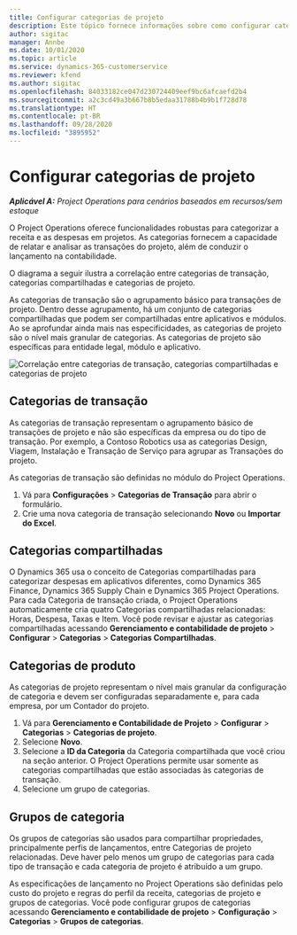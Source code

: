 ```yaml
---
title: Configurar categorias de projeto
description: Este tópico fornece informações sobre como configurar categorias de projeto.
author: sigitac
manager: Annbe
ms.date: 10/01/2020
ms.topic: article
ms.service: dynamics-365-customerservice
ms.reviewer: kfend
ms.author: sigitac
ms.openlocfilehash: 84033182ce047d230724409eef9bc6afcaefd2b4
ms.sourcegitcommit: a2c3cd49a3b667b8b5edaa31788b4b9b1f728d78
ms.translationtype: HT
ms.contentlocale: pt-BR
ms.lasthandoff: 09/28/2020
ms.locfileid: "3895952"
---
```

# <a name="configure-project-categories"></a>Configurar categorias de projeto

_**Aplicável A:** Project Operations para cenários baseados em recursos/sem estoque_

O Project Operations oferece funcionalidades robustas para categorizar a receita e as despesas em projetos. As categorias fornecem a capacidade de relatar e analisar as transações do projeto, além de conduzir o lançamento na contabilidade.

O diagrama a seguir ilustra a correlação entre categorias de transação, categorias compartilhadas e categorias de projeto. 

As categorias de transação são o agrupamento básico para transações de projeto. Dentro desse agrupamento, há um conjunto de categorias compartilhadas que podem ser compartilhadas entre aplicativos e módulos. Ao se aprofundar ainda mais nas especificidades, as categorias de projeto são o nível mais granular de categorias. As categorias de projeto são específicas para entidade legal, módulo e aplicativo.

![Correlação entre categorias de transação, categorias compartilhadas e categorias de projeto](media/project-categories.png)

## <a name="transaction-categories"></a>Categorias de transação

As categorias de transação representam o agrupamento básico de transações de projeto e não são específicas da empresa ou do tipo de transação. Por exemplo, a Contoso Robotics usa as categorias Design, Viagem, Instalação e Transação de Serviço para agrupar as Transações do projeto.

As categorias de transação são definidas no módulo do Project Operations. 
1. Vá para **Configurações** \> **Categorias de Transação** para abrir o formulário. 
2. Crie uma nova categoria de transação selecionando **Novo** ou **Importar do Excel**.

## <a name="shared-categories"></a>Categorias compartilhadas

O Dynamics 365 usa o conceito de Categorias compartilhadas para categorizar despesas em aplicativos diferentes, como Dynamics 365 Finance, Dynamics 365 Supply Chain e Dynamics 365 Project Operations. Para cada Categoria de transação criada, o Project Operations automaticamente cria quatro Categorias compartilhadas relacionadas: Horas, Despesa, Taxas e Item. Você pode revisar e ajustar as categorias compartilhadas acessando **Gerenciamento e contabilidade de projeto** \> **Configurar** \> **Categorias** \> **Categorias Compartilhadas**.

## <a name="project-categories"></a>Categorias de produto

As categorias de projeto representam o nível mais granular da configuração de categoria e devem ser configuradas separadamente e, para cada empresa, por um Contador do projeto.

1. Vá para **Gerenciamento e Contabilidade de Projeto** \> **Configurar** \> **Categorias** \> **Categorias de projeto**.
2. Selecione **Novo**.
3. Selecione a **ID da Categoria** da Categoria compartilhada que você criou na seção anterior. O Project Operations permite usar somente as categorias compartilhadas que estão associadas às categorias de transação.
4. Selecione um grupo de categorias.

## <a name="category-groups"></a>Grupos de categoria

Os grupos de categorias são usados para compartilhar propriedades, principalmente perfis de lançamentos, entre Categorias de projeto relacionadas. Deve haver pelo menos um grupo de categorias para cada tipo de transação e cada categoria de projeto é atribuído a um grupo.

As especificações de lançamento no Project Operations são definidas pelo custo do projeto e regras do perfil da receita, categorias de projeto e grupos de categorias. Você pode configurar grupos de categorias acessando **Gerenciamento e contabilidade de projeto** \> **Configuração** \> **Categorias** \> **Grupos de categorias**.
